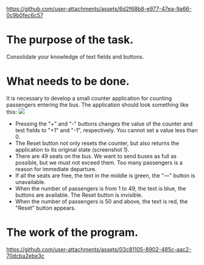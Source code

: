 
https://github.com/user-attachments/assets/6d2f68b8-e977-47ea-9a66-0c9b0fec6c57
# The purpose of the task.
Consolidate your knowledge of text fields and buttons.

# What needs to be done.
It is necessary to develop a small counter application for counting passengers entering the bus. The application should look something like this:
![](https://github.com/user-attachments/assets/0892daa6-6a94-429a-9c11-bf062a11b468)

- Pressing the "+" and "-" buttons changes the value of the counter and test fields to "+1" and "-1", respectively. You cannot set a value less than 0.
- The Reset button not only resets the counter, but also returns the application to its original state (screenshot 1).
- There are 49 seats on the bus. We want to send buses as full as possible, but we must not exceed them. Too many passengers is a reason for immediate departure. 
- If all the seats are free, the text in the middle is green, the "—" button is unavailable.
- When the number of passengers is from 1 to 49, the text is blue, the buttons are available. The Reset button is invisible.
- When the number of passengers is 50 and above, the text is red, the "Reset" button appears.

# The work of the program.



https://github.com/user-attachments/assets/03c81105-8902-485c-aac2-70dcba2ebe3c

